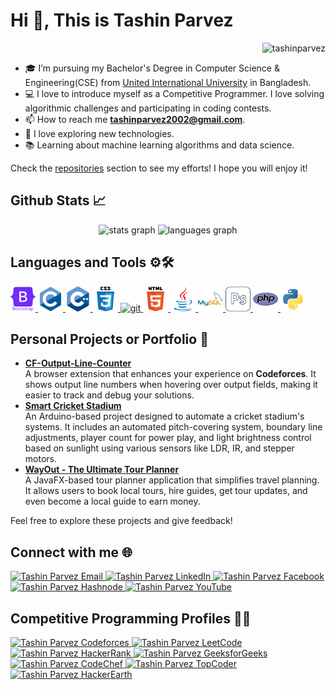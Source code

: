 # Hi 👋, This is Tashin Parvez

<p align="right"> <img src="https://komarev.com/ghpvc/?username=tashinparvez&label=Profile%20views&color=0e75b6&style=flat" alt="tashinparvez" /> </p>

- 🎓 I’m pursuing my Bachelor's Degree in Computer Science & Engineering(CSE) from [United International University](https://www.uiu.ac.bd/) in Bangladesh.
- 💻 I love to introduce myself as a Competitive Programmer. I love solving algorithmic challenges and participating in coding contests.
- 📫 How to reach me **tashinparvez2002@gmail.com**.
- 🌟 I love exploring new technologies.
- 📚 Learning about machine learning algorithms and data science.

Check the [repositories](https://github.com/TashinParvez?tab=repositories) section to see my efforts! I hope you will enjoy it!




## Github Stats 📈
<div align="center">
    <img src="https://github-readme-stats.vercel.app/api?username=TashinParvez&hide_title=false&hide_rank=false&show_icons=true&include_all_commits=true&count_private=true&disable_animations=false&theme=dracula&locale=en&hide_border=false" height="150" alt="stats graph"  />
  <img src="https://github-readme-stats.vercel.app/api/top-langs?username=TashinParvez&locale=en&hide_title=false&layout=compact&card_width=320&theme=dracula&hide_border=false" height="150" alt="languages graph"  />
</div>




## Languages and Tools ⚙🛠

<p align="left"> <a href="https://getbootstrap.com" target="_blank" rel="noreferrer"> <img src="https://raw.githubusercontent.com/devicons/devicon/master/icons/bootstrap/bootstrap-plain-wordmark.svg" alt="bootstrap" width="40" height="40"/> </a> <a href="https://www.cprogramming.com/" target="_blank" rel="noreferrer"> <img src="https://raw.githubusercontent.com/devicons/devicon/master/icons/c/c-original.svg" alt="c" width="40" height="40"/> </a> <a href="https://www.w3schools.com/cpp/" target="_blank" rel="noreferrer"> <img src="https://raw.githubusercontent.com/devicons/devicon/master/icons/cplusplus/cplusplus-original.svg" alt="cplusplus" width="40" height="40"/> </a> <a href="https://www.w3schools.com/css/" target="_blank" rel="noreferrer"> <img src="https://raw.githubusercontent.com/devicons/devicon/master/icons/css3/css3-original-wordmark.svg" alt="css3" width="40" height="40"/> </a> <a href="https://git-scm.com/" target="_blank" rel="noreferrer"> <img src="https://www.vectorlogo.zone/logos/git-scm/git-scm-icon.svg" alt="git" width="40" height="40"/> </a> <a href="https://www.w3.org/html/" target="_blank" rel="noreferrer"> <img src="https://raw.githubusercontent.com/devicons/devicon/master/icons/html5/html5-original-wordmark.svg" alt="html5" width="40" height="40"/> </a> <a href="https://www.java.com" target="_blank" rel="noreferrer"> <img src="https://raw.githubusercontent.com/devicons/devicon/master/icons/java/java-original.svg" alt="java" width="40" height="40"/> </a> <a href="https://www.mysql.com/" target="_blank" rel="noreferrer"> <img src="https://raw.githubusercontent.com/devicons/devicon/master/icons/mysql/mysql-original-wordmark.svg" alt="mysql" width="40" height="40"/> </a> <a href="https://www.photoshop.com/en" target="_blank" rel="noreferrer"> <img src="https://raw.githubusercontent.com/devicons/devicon/master/icons/photoshop/photoshop-line.svg" alt="photoshop" width="40" height="40"/> </a> <a href="https://www.php.net" target="_blank" rel="noreferrer"> <img src="https://raw.githubusercontent.com/devicons/devicon/master/icons/php/php-original.svg" alt="php" width="40" height="40"/> </a> <a href="https://www.python.org" target="_blank" rel="noreferrer"> <img src="https://raw.githubusercontent.com/devicons/devicon/master/icons/python/python-original.svg" alt="python" width="40" height="40"/> </a> </p>





## Personal Projects or Portfolio 🚀

- [**CF-Output-Line-Counter**](https://github.com/TashinParvez/CF-Output-Line-Counter)  
    A browser extension that enhances your experience on **Codeforces**. It shows output line numbers when hovering over output fields, making it easier to track and debug your solutions.
- [**Smart Cricket Stadium**](https://github.com/TashinParvez/Smart-Cricket-Stadium)  
   An Arduino-based project designed to automate a cricket stadium's systems. It includes an automated pitch-covering system, boundary line adjustments, player count for power play, and light brightness control based on sunlight using various sensors like LDR, IR, and stepper motors.
- [**WayOut - The Ultimate Tour Planner**](https://github.com/TashinParvez/Wayout-The-Ultimate-Tour-Planner)  
   A JavaFX-based tour planner application that simplifies travel planning. It allows users to book local tours, hire guides, get tour updates, and even become a local guide to earn money.

Feel free to explore these projects and give feedback!




## Connect with me 🌐

<p align="left">
  <a href="mailto:tashinparvez2002@gmail.com" target="blank">
    <img src="https://img.shields.io/badge/Email-0078D4?style=for-the-badge&logo=gmail&logoColor=white" alt="Tashin Parvez Email" />
  </a>
  <a href="https://linkedin.com/in/tashinparvez" target="blank">
    <img src="https://img.shields.io/badge/LinkedIn-0A66C2?style=for-the-badge&logo=linkedin&logoColor=white" alt="Tashin Parvez LinkedIn" />
  </a>
  <a href="https://fb.com/tashin.parvez.5" target="blank">
    <img src="https://img.shields.io/badge/Facebook-1877F2?style=for-the-badge&logo=facebook&logoColor=white" alt="Tashin Parvez Facebook" />
  </a>
  <a href="https://tashinparvez.hashnode.dev/" target="blank">
    <img src="https://img.shields.io/badge/Hashnode-2962FF?style=for-the-badge&logo=hashnode&logoColor=white" alt="Tashin Parvez Hashnode" />
  </a>
  <a href="https://www.youtube.com/@tashinparvez" target="blank">
    <img src="https://img.shields.io/badge/YouTube-FF0000?style=for-the-badge&logo=youtube&logoColor=white" alt="Tashin Parvez YouTube" />
  </a>
</p>




## Competitive Programming Profiles 👨‍💻

<p align="left">
  <a href="https://codeforces.com/profile/tashin.parvez" target="blank">
    <img src="https://img.shields.io/badge/Codeforces-1F8ACB?style=for-the-badge&logo=Codeforces&logoColor=white" alt="Tashin Parvez Codeforces" />
  </a>
  <a href="https://leetcode.com/tashinparvez/" target="blank">
    <img src="https://img.shields.io/badge/LeetCode-FFA116?style=for-the-badge&logo=LeetCode&logoColor=white" alt="Tashin Parvez LeetCode" />
  </a>
  <a href="https://www.hackerrank.com/tashinparvez?hr_r=1" target="blank">
    <img src="https://img.shields.io/badge/HackerRank-2EC866?style=for-the-badge&logo=HackerRank&logoColor=white" alt="Tashin Parvez HackerRank" />
  </a>
  <a href="https://auth.geeksforgeeks.org/user/tashinparvez" target="blank">
    <img src="https://img.shields.io/badge/GeeksforGeeks-0F9D58?style=for-the-badge&logo=GeeksforGeeks&logoColor=white" alt="Tashin Parvez GeeksforGeeks" />
  </a>
  <a href="https://www.codechef.com/users/tashin_parvez" target="blank">
    <img src="https://img.shields.io/badge/CodeChef-5B4638?style=for-the-badge&logo=CodeChef&logoColor=white" alt="Tashin Parvez CodeChef" />
  </a>
  <a href="https://www.topcoder.com/members/tashinparvez" target="blank">
    <img src="https://img.shields.io/badge/TopCoder-1F8ACB?style=for-the-badge&logo=TopCoder&logoColor=white" alt="Tashin Parvez TopCoder" />
  </a>
  <a href="https://www.hackerearth.com/@tashinparvez2002" target="blank">
    <img src="https://img.shields.io/badge/HackerEarth-323754?style=for-the-badge&logo=HackerEarth&logoColor=white" alt="Tashin Parvez HackerEarth" />
  </a>
</p>
